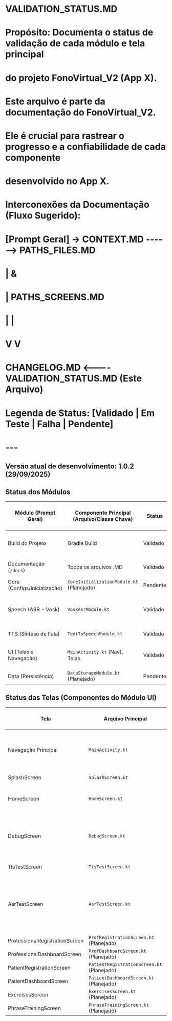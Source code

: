 # VALIDATION_STATUS.MD
# Propósito: Documenta o status de validação de cada módulo e tela principal
#            do projeto FonoVirtual_V2 (App X).
#
# Este arquivo é parte da documentação do FonoVirtual_V2.
# Ele é crucial para rastrear o progresso e a confiabilidade de cada componente
# desenvolvido no App X.
#
# Interconexões da Documentação (Fluxo Sugerido):
#   [Prompt Geral] -> CONTEXT.MD ------> PATHS_FILES.MD
#                     |                     &
#                     |                  PATHS_SCREENS.MD
#                     |                        |
#                     V                        V
#              CHANGELOG.MD <---- VALIDATION_STATUS.MD (Este Arquivo)
#
# Legenda de Status: [Validado | Em Teste | Falha | Pendente]
# ---

## Versão atual de desenvolvimento: 1.0.2 (29/09/2025)

## Status dos Módulos

| Módulo (Prompt Geral)      | Componente Principal (Arquivo/Classe Chave) | Status   | Versão | Data       | Notas Detalhadas e Feedback (se aplicável)                                                                                      |
|----------------------------|---------------------------------------------|----------|--------|------------|-----------------------------------------------------------------------------------------------------------------------------------------------|
| Build do Projeto           | Gradle Build                                | Validado | 1.0.2  | 29/09/2025 | Build OK. App executa com `versionName` "1.0.2".                                                                              |
| Documentação (`/docs`)     | Todos os arquivos .MD                       | Validado | 1.0.2  | 29/09/2025 | Documentação sincronizada com v1.0.2                                                                                           |
| Core (Configs/Inicialização) | `CoreInitializationModule.kt` (Planejado)   | Pendente | -      | -          | Estrutura a ser definida.                                                                                                       |
| Speech (ASR - Vosk)        | `VoskAsrModule.kt`                          | Validado | 1.0.2  | 29/09/2025 | Módulo ASR testado e validado com sucesso na AsrTestScreen                                                                     |
| TTS (Síntese de Fala)      | `TextToSpeechModule.kt`                     | Validado | 0.4.0  | DD/MM/AAAA | TTS validado e estável.                                                                                                         |
| UI (Telas e Navegação)     | `MainActivity.kt` (Nav), <br> Telas         | Validado | 1.0.2  | 29/09/2025 | Nav base OK. Todas as telas implementadas validadas.                                                                           |
| Data (Persistência)        | `DataStorageModule.kt` (Planejado)          | Pendente | -      | -          | A ser implementado.                                                                                                             |

## Status das Telas (Componentes do Módulo UI)

| Tela                           | Arquivo Principal                             | Status   | Versão | Data       | Notas Detalhadas e Feedback                                                                                                                      |
|--------------------------------|-----------------------------------------------|----------|--------|------------|--------------------------------------------------------------------------------------------------------------------------------------------------|
| Navegação Principal            | `MainActivity.kt`                             | Validado | 1.0.2  | 29/09/2025 | Navegação Jetpack Compose OK. Todas as rotas implementadas validadas.                                                                             |
| SplashScreen                   | `SplashScreen.kt`                             | Validado | 0.2.1  | DD/MM/AAAA | Verificado OK (v1.0.2).                                                                                                                          |
| HomeScreen                     | `HomeScreen.kt`                               | Validado | 1.0.2  | 29/09/2025 | Exibe versão "1.0.2". Layout e nav básicas OK.                                                                                                  |
| DebugScreen                    | `DebugScreen.kt`                              | Validado | 1.0.2  | 29/09/2025 | Botão TTS e ASR validados. Navegação para AsrTestScreen funcionando corretamente.                                                                |
| TtsTestScreen                  | `TtsTestScreen.kt`                            | Validado | 0.4.0  | DD/MM/AAAA | Verificado OK (v1.0.2).                                                                                                                          |
| AsrTestScreen                  | `AsrTestScreen.kt`                            | Validado | 1.0.2  | 29/09/2025 | UI e funcionalidade ASR validadas. Permissão de microfone e reconhecimento de voz funcionando corretamente.                                      |
| ProfessionalRegistrationScreen | `ProfRegistrationScreen.kt` (Planejado)     | Pendente | -      | -          | A ser criada.                                                                                                                                    |
| ProfessionalDashboardScreen  | `ProfDashboardScreen.kt` (Planejado)        | Pendente | -      | -          | A ser criada.                                                                                                                                    |
| PatientRegistrationScreen      | `PatientRegistrationScreen.kt` (Planejado)  | Pendente | -      | -          | A ser criada.                                                                                                                                    |
| PatientDashboardScreen         | `PatientDashboardScreen.kt` (Planejado)     | Pendente | -      | -          | A ser criada.                                                                                                                                    |
| ExercisesScreen                | `ExercisesScreen.kt` (Planejado)              | Pendente | -      | -          | A ser criada.                                                                                                                                    |
| PhraseTrainingScreen           | `PhraseTrainingScreen.kt` (Planejado)         | Pendente | -      | -          | A ser criada.                                                                                                                                    |